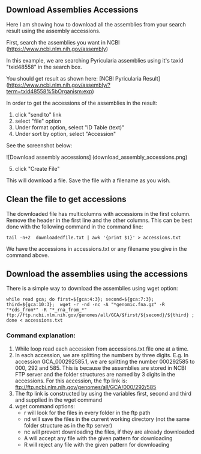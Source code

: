 ## Download Assemblies Accessions

Here I am showing how to download all the assemblies from your search result using the assembly accessions.

First, search the assemblies you want in NCBI (https://www.ncbi.nlm.nih.gov/assembly)

In this example, we are searching Pyricularia assemblies using it's taxid "txid48558" in the search box.

You should get result as shown here: [NCBI Pyricularia Result] (https://www.ncbi.nlm.nih.gov/assembly/?term=txid48558%5bOrganism:exp)

In order to get the accessions of the assemblies in the result:
1) click "send to" link
2) select "file" option
3) Under format option, select "ID Table (text)"
4) Under sort by option, select "Accession"

See the screenshot below:

![Download assembly accessions] (download_assembly_accessions.png)

5) click "Create File"

This will download a file. Save the file with a filename as you wish.

## Clean the file to get accessions

The downloaded file has multicolumns with accessions in the first column. Remove the header in the first line and the other columns. This can be best done with the following command in the command line:

```
tail -n+2  downloadedfile.txt | awk '{print $1}' > accessions.txt
```

We have the accessions in accessions.txt or any filename you give in the command above.

## Download the assemblies using the accessions

There is a simple way to download the assemblies using wget option:

```
while read gca; do first=${gca:4:3}; second=${gca:7:3}; third=${gca:10:3};  wget -r -nd -nc -A "*genomic.fna.gz" -R "*cds_from*" -R "*_rna_from_*" ftp://ftp.ncbi.nlm.nih.gov/genomes/all/GCA/$first/${second}/${third} ; done < accessions.txt
```

### Command explanation:

1) While loop read each accession from accessions.txt file one at a time. 
2) In each accession, we are splitting the numbers by three digits. E.g. In accession GCA_000292585.1, we are splitting the number 000292585 to 000, 292 and 585. This is because the assemblies are stored in NCBI FTP server and the folder structures are named by 3 digits in the accessions. For this accession, the ftp link is: ftp://ftp.ncbi.nlm.nih.gov/genomes/all/GCA/000/292/585
3) The ftp link is constructed by using the variables first, second and third and supplied in the wget command
4) wget command options: 
	- r will look for the files in every folder in the ftp path
	- nd will save the files in the current working directory (not the same folder structure as in the ftp server)
	- nc will prevent downloading the files, if they are already downloaded
	- A will accept any file with the given pattern for downloading
	- R will reject any file with the given pattern for downloading




